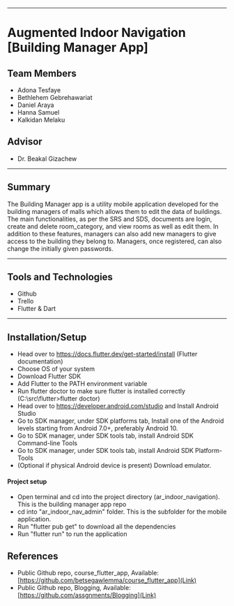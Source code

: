 ***

# Augmented Indoor Navigation [Building Manager App]
## Team Members
* Adona Tesfaye
* Bethlehem Gebrehawariat
* Daniel Araya
* Hanna Samuel
* Kalkidan Melaku
## Advisor
* Dr. Beakal Gizachew

***

## Summary
The Building Manager app is a utility mobile application developed for the building managers of malls which allows them to edit the data of buildings. The main functionalities, as per the SRS and SDS, documents are login, create and delete room_category, and view rooms as well as edit them. In addition to these features, managers can also add new managers to give access to the building they belong to. Managers, once registered, can also change the initially given passwords.

***

## Tools and Technologies
* Github
* Trello
* Flutter & Dart

***

## Installation/Setup
* Head over to https://docs.flutter.dev/get-started/install (Flutter documentation)
* Choose OS of your system
* Download Flutter SDK
* Add Flutter to the PATH environment variable
* Run flutter doctor to make sure flutter is installed correctly (C:\src\flutter>flutter doctor)
* Head over to https://developer.android.com/studio and Install Android Studio
* Go to SDK manager, under SDK platforms tab, Install one of the Android levels starting from Android 7.0+, preferably Android 10.
* Go to SDK manager, under SDK tools tab, install Android SDK Command-line Tools
* Go to SDK manager, under SDK tools tab, install Android SDK Platform-Tools
* (Optional if physical Android device is present) Download emulator.

#### Project setup
* Open terminal and cd into the project directory (ar_indoor_navigation). This is the building manager app repo
* cd into "ar_indoor_nav_admin" folder. This is the subfolder for the mobile application.
* Run "flutter pub get" to download all the dependencies
* Run "flutter run" to run the application


## References
* Public Github repo, course_flutter_app, Available: [https://github.com/betsegawlemma/course_flutter_app](Link)
* Public Github repo, Blogging, Available: [https://github.com/assgnments/Blogging](Link)